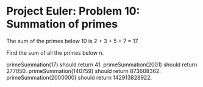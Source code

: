 # Project Euler: Problem 10: Summation of primes
The sum of the primes below 10 is 2 + 3 + 5 + 7 = 17.

Find the sum of all the primes below n.

primeSummation(17) should return 41.
primeSummation(2001) should return 277050.
primeSummation(140759) should return 873608362.
primeSummation(2000000) should return 142913828922.